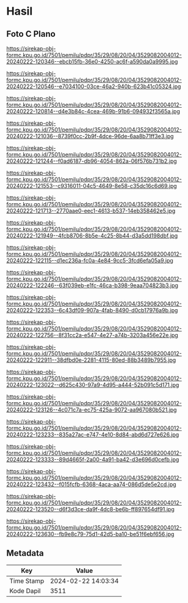 # Hasil

## Foto C Plano

https://sirekap-obj-formc.kpu.go.id/7501/pemilu/pdpr/35/29/08/20/04/3529082004012-20240222-120346--ebcb15fb-36e0-4250-ac6f-a590da0a9995.jpg

https://sirekap-obj-formc.kpu.go.id/7501/pemilu/pdpr/35/29/08/20/04/3529082004012-20240222-120546--e7034100-03ce-46a2-940b-623b41c05324.jpg

https://sirekap-obj-formc.kpu.go.id/7501/pemilu/pdpr/35/29/08/20/04/3529082004012-20240222-120814--d4e3b84c-4cea-469b-91b6-094932f3565a.jpg

https://sirekap-obj-formc.kpu.go.id/7501/pemilu/pdpr/35/29/08/20/04/3529082004012-20240222-121036--8739f0cc-2b9f-4dce-96de-6aa8b71ff3e3.jpg

https://sirekap-obj-formc.kpu.go.id/7501/pemilu/pdpr/35/29/08/20/04/3529082004012-20240222-121244--f0ad6187-db96-4054-862a-06f576b731b2.jpg

https://sirekap-obj-formc.kpu.go.id/7501/pemilu/pdpr/35/29/08/20/04/3529082004012-20240222-121553--c9316011-04c5-4649-8e58-c35dc16c6d69.jpg

https://sirekap-obj-formc.kpu.go.id/7501/pemilu/pdpr/35/29/08/20/04/3529082004012-20240222-121713--2770aae0-eec1-4613-b537-14eb358462e5.jpg

https://sirekap-obj-formc.kpu.go.id/7501/pemilu/pdpr/35/29/08/20/04/3529082004012-20240222-121949--4fcb8706-8b5e-4c25-8b44-d3a5dd198dbf.jpg

https://sirekap-obj-formc.kpu.go.id/7501/pemilu/pdpr/35/29/08/20/04/3529082004012-20240222-122115--d1ec236a-fc0a-4e84-9cc5-3fcd6efa05a9.jpg

https://sirekap-obj-formc.kpu.go.id/7501/pemilu/pdpr/35/29/08/20/04/3529082004012-20240222-122246--63f039eb-e1fc-46ca-b398-9eaa704823b3.jpg

https://sirekap-obj-formc.kpu.go.id/7501/pemilu/pdpr/35/29/08/20/04/3529082004012-20240222-122353--6c43df09-907a-4fab-8490-d0cb17976a9b.jpg

https://sirekap-obj-formc.kpu.go.id/7501/pemilu/pdpr/35/29/08/20/04/3529082004012-20240222-122756--8f31cc2a-e547-4e27-a74b-3203a456e22e.jpg

https://sirekap-obj-formc.kpu.go.id/7501/pemilu/pdpr/35/29/08/20/04/3529082004012-20240222-122911--38dfbd0e-2281-4115-80ed-88b3489b7955.jpg

https://sirekap-obj-formc.kpu.go.id/7501/pemilu/pdpr/35/29/08/20/04/3529082004012-20240222-123022--d625c430-97a9-4d95-a444-52b091c5d171.jpg

https://sirekap-obj-formc.kpu.go.id/7501/pemilu/pdpr/35/29/08/20/04/3529082004012-20240222-123126--4c071c7a-ec75-425a-9072-aa967080b521.jpg

https://sirekap-obj-formc.kpu.go.id/7501/pemilu/pdpr/35/29/08/20/04/3529082004012-20240222-123233--835a27ac-e747-4e10-8d84-abd6d727e626.jpg

https://sirekap-obj-formc.kpu.go.id/7501/pemilu/pdpr/35/29/08/20/04/3529082004012-20240222-123333--89d4665f-2a00-4a91-ba42-d3e696d0cefb.jpg

https://sirekap-obj-formc.kpu.go.id/7501/pemilu/pdpr/35/29/08/20/04/3529082004012-20240222-123432--f015fcfb-6368-4aca-aa74-086d5de5e2cd.jpg

https://sirekap-obj-formc.kpu.go.id/7501/pemilu/pdpr/35/29/08/20/04/3529082004012-20240222-123520--d6f3d3ce-da9f-4dc8-be6b-ff897654df91.jpg

https://sirekap-obj-formc.kpu.go.id/7501/pemilu/pdpr/35/29/08/20/04/3529082004012-20240222-123630--fb9e8c79-75d1-42d5-ba10-be51f6ebf656.jpg


## Metadata

| Key        | Value               |
| ---------- | ------------------- |
| Time Stamp | 2024-02-22 14:03:34 |
| Kode Dapil | 3511                |



